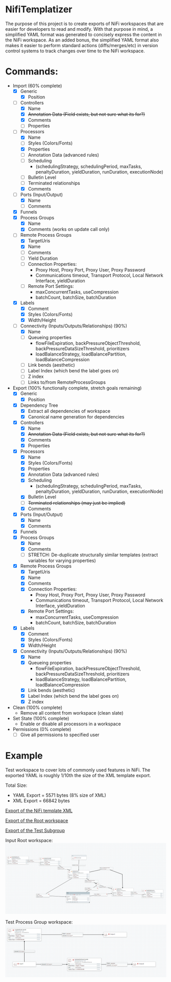 # NifiTemplatizer
The purpose of this project is to create exports of NiFi workspaces that are easier for developers to read and modify. With that purpose in mind, a simplified YAML format was generated to concisely express the content in the NiFi workspace. As an added bonus, the simplified YAML format also makes it easier to perform standard actions (diffs/merges/etc) in version control systems to track changes over time to the NiFi workspace.

# Commands:
* Import (60% complete)
  - [x] Generic
    - [x] Position
  - [ ] Controllers
    - [x] Name
    - [x] ~~Annotation Data (Field exists, but not sure what its for?)~~
    - [x] Comments
    - [ ] Properties
  - [ ] Processors
    - [x] Name
    - [ ] Styles (Colors/Fonts)
    - [x] Properties
    - [ ] Annotation Data (advanced rules)
    - [ ] Scheduling 
      - (schedulingStrategy, schedulingPeriod, maxTasks, penaltyDuration, yieldDuration, runDuration, executionNode)
    - [ ] Bulletin Level
    - [ ] Terminated relationships
    - [x] Comments
  - [ ] Ports (Input/Output)
    - [x] Name
    - [ ] Comments
  - [x] Funnels
  - [x] Process Groups
    - [x] Name
    - [x] Comments (works on update call only)
  - [ ] Remote Process Groups
    - [x] TargetUris
    - [x] Name
    - [ ] Comments
    - [ ] Yield Duration
    - [ ] Connection Properties:
      - Proxy Host, Proxy Port, Proxy User, Proxy Password
      - Communications timeout, Transport Protocol, Local Network Interface, yieldDuration
    - [ ] Remote Port Settings:
      - maxConcurrentTasks, useCompression
      - batchCount, batchSize, batchDuration
  - [x] Labels
    - [x] Comment
    - [x] Styles (Colors/Fonts)
    - [x] Width/Height
  - [ ] Connectivity (Inputs/Outputs/Relationships) (90%)
    - [x] Name
    - [ ] Queueing properties
      - flowFileExpiration, backPressureObjectThreshold, backPressureDataSizeThreshold, prioritizers
      - loadBalanceStrategy, loadBalancePartition, loadBalanceCompression
    - [ ] Link bends (aesthetic)
    - [ ] Label Index (which bend the label goes on)
    - [ ] Z index
    - [ ] Links to/from RemoteProcessGroups
* Export (100% functionally complete, stretch goals remaining)
  - [x] Generic
    - [x] Position
  - [x] Dependency Tree
    - [x] Extract all dependencies of workspace
    - [x] Canonical name generation for dependencies
  - [x] Controllers
    - [x] Name
    - [x] ~~Annotation Data  (Field exists, but not sure what its for?)~~
    - [x] Comments
    - [x] Properties
  - [x] Processors
    - [x] Name
    - [x] Styles (Colors/Fonts)
    - [x] Properties
    - [x] Annotation Data (advanced rules)
    - [x] Scheduling 
      - (schedulingStrategy, schedulingPeriod, maxTasks, penaltyDuration, yieldDuration, runDuration, executionNode)
    - [x] Bulletin Level
    - [ ] ~~Terminated relationships (may just be implied)~~
    - [x] Comments
  - [x] Ports (Input/Output)
    - [x] Name
    - [x] Comments
  - [x] Funnels
  - [x] Process Groups
    - [x] Name
    - [x] Comments
    - [ ] STRETCH: De-duplicate structurally similar templates (extract variables for varying properties)
  - [x] Remote Process Groups
    - [x] TargetUris
    - [x] Name
    - [x] Comments
    - [x] Connection Properties:
      - Proxy Host, Proxy Port, Proxy User, Proxy Password
      - Communications timeout, Transport Protocol, Local Network Interface, yieldDuration
    - [x] Remote Port Settings:
      - maxConcurrentTasks, useCompression
      - batchCount, batchSize, batchDuration
  - [x] Labels
    - [x] Comment
    - [x] Styles (Colors/Fonts)
    - [x] Width/Height
  - [x] Connectivity (Inputs/Outputs/Relationships) (90%)
    - [x] Name
    - [x] Queueing properties
      - flowFileExpiration, backPressureObjectThreshold, backPressureDataSizeThreshold, prioritizers
      - loadBalanceStrategy, loadBalancePartition, loadBalanceCompression
    - [x] Link bends (aesthetic)
    - [x] Label Index (which bend the label goes on)
    - [x] Z index
* Clean (100% complete)
  - Remove all content from workspace (clean slate)
* Set State (100% complete)
  - Enable or disable all processors in a workspace
* Permissions (0% complete)
  - [ ] Give all permissions to specified user

# Example
Test workspace to cover lots of commonly used features in NiFi. The exported YAML is roughly 1/10th the size of the XML template export.

Total Size: 
- YAML Export = 5571 bytes (8% size of XML)
- XML  Export = 66842 bytes

[Export of the NiFi template XML](https://github.com/profour/NifiTemplatizer/blob/master/examples/simple/Simple_Example.xml)

[Export of the Root workspace](https://github.com/profour/NifiTemplatizer/blob/master/examples/simple/root.yaml)

[Export of the Test Subgroup](https://github.com/profour/NifiTemplatizer/blob/master/examples/simple/bbfb5e15-016c-1000-24e9-c7827e34b838.yaml)


Input Root workspace:
![](examples/simple/root.png)

Test Process Group workspace:
![](examples/simple/subprocessgroup.png)
